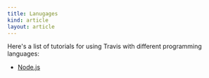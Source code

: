 ```yaml
---
title: Lanugages
kind: article
layout: article
---
```


Here's a list of tutorials for using Travis with different programming
languages:

* [Node.js](/docs/user/languages/nodejs)
